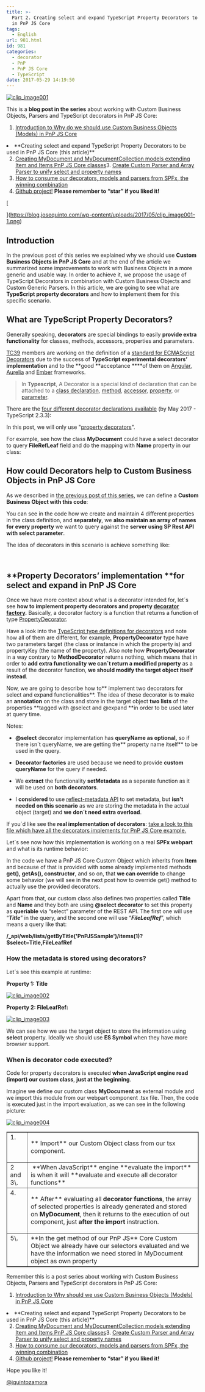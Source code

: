 ```yaml
---
title: >-
  Part 2. Creating select and expand TypeScript Property Decorators to be used
  in PnP JS Core
tags:
  - English
url: 981.html
id: 981
categories:
  - decorator
  - PnP
  - PnP JS Core
  - TypeScript
date: 2017-05-29 14:19:50
---
```


[![clip_image001](https://blog.josequinto.com/wp-content/uploads/2017/05/clip_image001_thumb-1.png "clip_image001")](https://blog.josequinto.com/wp-content/uploads/2017/05/clip_image001-1.png)

This is a **blog post in the series** about working with Custom Business Objects, Parsers and TypeScript decorators in PnP JS Core:

1.  [Introduction to Why do we should use Custom Business Objects (Models) in PnP JS Core](https://blog.josequinto.com/2017/05/19/why-do-we-should-use-custom-business-objects-models-in-pnp-js-core/)
<li>**Creating select and expand TypeScript Property Decorators to be used in PnP JS Core (this article)**

2.  [Creating MyDocument and MyDocumentCollection models extending Item and Items PnP JS Core classes](https://blog.josequinto.com/2017/06/15/creating-mydocument-and-mydocumentcollection-models-extending-item-and-items-pnp-js-core-classes/)3.  [Create Custom Parser and Array Parser to unify select and property names](https://blog.josequinto.com/2017/06/28/create-custom-parser-and-array-parser-to-generate-query-and-property-names-in-pnp-js-core/)
4.  [How to consume our decorators, models and parsers from SPFx, the winning combination](https://blog.josequinto.com/2017/06/28/how-to-consume-our-decorators-models-and-parsers-from-spfx-the-winning-combination/) <li>[Github project!](https://github.com/jquintozamora/spfx-react-sp-pnp-js-property-decorators) **Please remember to “star” if you liked it!**

[

](https://blog.josequinto.com/wp-content/uploads/2017/05/clip_image001-1.png)

## Introduction

In the previous post of this series we explained why we should use **Custom Business Objects in PnP JS Core** and at the end of the article we summarized some improvements to work with Business Objects in a more generic and usable way. In order to achieve it, we propose the usage of TypeScript Decorators in combination with Custom Business Objects and Custom Generic Parsers. In this article, we are going to see what are **TypeScript property decorators** and how to implement them for this specific scenario.

## What are TypeScript Property Decorators?

Generally speaking, **decorators** are special bindings to easily **provide extra functionality** for classes, methods, accessors, properties and parameters.

[TC39](http://ecma-international.org/memento/TC39.htm) members are working on the definition of a [standard for ECMAScript Decorators](https://tc39.github.io/proposal-decorators/) due to the success of **TypeScript experimental decorators’** **implementation** and to the **good **acceptance ****of them on [Angular](https://angular.io/), [Aurelia](http://aurelia.io/) and [Ember](https://www.emberjs.com/) frameworks.

> In **Typescript**, A Decorator is a special kind of declaration that can be attached to a [class declaration](https://www.typescriptlang.org/docs/handbook/decorators.html#class-decorators), [method](https://www.typescriptlang.org/docs/handbook/decorators.html#method-decorators), [accessor](https://www.typescriptlang.org/docs/handbook/decorators.html#accessor-decorators), [property](https://www.typescriptlang.org/docs/handbook/decorators.html#property-decorators), or [parameter](https://www.typescriptlang.org/docs/handbook/decorators.html#parameter-decorators).

There are the [four different decorator declarations available](https://github.com/Microsoft/TypeScript/blob/v2.3.3/src/lib/es5.d.ts#L1296-L1299) (by May 2017 - TypeScript 2.3.3):

<script src="https://gist.github.com/jquintozamora/7ee4cc7047122448cc06abadc3a7493f.js"></script>

In this post, we will only use "[property decorators](https://github.com/Microsoft/TypeScript-Handbook/blob/master/pages/Decorators.md#property-decorators)".

For example, see how the class **MyDocument** could have a select decorator to query **FileRefLeaf** field and do the mapping with **Name** property in our class:

<script src="https://gist.github.com/jquintozamora/20d715203186a3e9463ba76ca270142d.js"></script>

## How could Decorators help to Custom Business Objects in PnP JS Core 

As we described in [the previous post of this series](https://blog.josequinto.com/2017/05/19/why-do-we-should-use-custom-business-objects-models-in-pnp-js-core/), we can define a **Custom Business Object with this code**:

<script src="https://gist.github.com/jquintozamora/43d61763771078d72a81890a63605ebc.js"></script>

You can see in the code how we create and maintain 4 different properties in the class definition, and **separately**, we **also maintain an array of names for every property** we want to query against the **server using SP Rest API with select parameter**.

The idea of decorators in this scenario is achieve something like:

<script src="https://gist.github.com/jquintozamora/dce0f50d7cce5870ed90e2c0172629c0.js"></script>

&nbsp;

## **Property Decorators’ implementation **for select and expand in PnP JS Core 

Once we have more context about what is a decorator intended for, let´s see **how to implement property decorators and property **[**decorator factory**](https://github.com/Microsoft/TypeScript-Handbook/blob/master/pages/Decorators.md#decorator-factories)**.** Basically, a decorator factory is a function that returns a function of type [PropertyDecorator](https://github.com/Microsoft/TypeScript/blob/v2.3.3/src/lib/es5.d.ts#L1297).

Have a look into the [TypeScript type definitions for decorators](https://github.com/Microsoft/TypeScript/blob/v2.3.3/src/lib/es5.d.ts#L1296-L1299) and note how all of them are different, for example, **PropertyDecorator** type have two parameters target (the class or instance in which the property is) and propertyKey (the name of the property). Also note how **PropertyDecorator** in a way contrary to **MethodDecorator** returns nothing, which means that in order to **add extra functionality** **we can´t return a modified property** as a result of the decorator function, **we should modify the target object itself instead**.

Now, we are going to describe how to** implement two decorators for select and expand functionalities**. The idea of these decorator is to make an **annotation** on the class and store in the target object **two lists** of the properties **tagged with @select and @expand **in order to be used later at query time.

<script src="https://gist.github.com/jquintozamora/9677a70d9698778399c5697ed1c7e2ae.js"></script>

Notes:

- **@select** decorator implementation has **queryName as optional,** so if there isn´t queryName, we are getting the** property name itself** to be used in the query.

- **Decorator factories** are used because we need to provide **custom queryName** for the query if needed. 

- We **extract** the functionality **setMetadata** as a separate function as it will be used on **both decorators**.

- I **considered** to use [reflect-metadata API](https://github.com/Microsoft/TypeScript-Handbook/blob/master/pages/Decorators.md#metadata) to set metadata, but **isn't needed on this scenario** as we are storing the metadata in the actual object (target) and **we** **don´t need extra overload**.

If you´d like see the **real implementation of decorators**: [take a look to this file which have all the decorators implements for PnP JS Core example.](https://github.com/jquintozamora/spfx-react-sp-pnp-js-property-decorators/blob/master/src/webparts/customBusinessObjectsPnPJs/utils/decorators.ts)

Let´s see now how this implementation is working on a real **SPFx webpart** and what is its runtime behavior:

<script src="https://gist.github.com/jquintozamora/e06157d6800885f15e7ddabcecaddc2b.js"></script>

In the code we have a PnP JS Core Custom Object which inherits from **Item** and because of that is provided with some already implemented methods **get(), getAs<type>(), constructor**, and so on, that **we can override** to change some behavior (we will see in the next post how to override get() method to actually use the provided decorators.

Apart from that, our custom class also defines two properties called **Title** and **Name** and they both are using **@select decorator** to set this property as **queriable** via “select” parameter of the REST API. The first one will use “**_Title_**” in the query, and the second one will use “**_FileLeafRef_**”, which means a query like that:

**/_api/web/lists/getByTitle('PnPJSSample')/items(1)?$select=Title,FileLeafRef**

### How the metadata is stored using decorators?

Let´s see this example at runtime:

**Property 1: Title**

[![clip_image002](https://blog.josequinto.com/wp-content/uploads/2017/05/clip_image002_thumb-1.png "clip_image002")](https://blog.josequinto.com/wp-content/uploads/2017/05/clip_image002-1.png)

**Property 2: FileLeafRef:**

[![clip_image003](https://blog.josequinto.com/wp-content/uploads/2017/05/clip_image003_thumb-1.png "clip_image003")](https://blog.josequinto.com/wp-content/uploads/2017/05/clip_image003-1.png)

We can see how we use the target object to store the information using **__select__** property. Ideally we should use **ES Symbol** when they have more browser support.

### When is decorator code executed?

Code for property decorators is executed **when JavaScript engine read (import) our custom class**, **just at the beginning**.

Imagine we define our custom class **MyDocument** as external module and we import this module from our webpart component .tsx file. Then, the code is executed just in the import evaluation, as we can see in the following picture:

[![clip_image004](https://blog.josequinto.com/wp-content/uploads/2017/05/clip_image004_thumb-1.png "clip_image004")](https://blog.josequinto.com/wp-content/uploads/2017/05/clip_image004-1.png)

<table border="1" cellspacing="0" cellpadding="2">
<tbody>
<tr>
<td valign="top">1.</td>
<td valign="top">

** Import** our Custom Object class from our tsx component.

</td>
</tr>
<tr>
<td valign="top">2 and 3\. </td>
<td valign="top">&nbsp;**When JavaScript** engine **evaluate the import** is when it will **evaluate and execute all decorator functions**</td>
</tr>
<tr>
<td valign="top">4.</td>
<td valign="top">

** After** evaluating all **decorator functions**, the array of selected properties is already generated and stored on **MyDocument**, then it returns to the execution of out component, just **after the import** instruction.

</td>
</tr>
<tr>
<td valign="top">5\. </td>
<td valign="top">**In the get method of our PnP JS** Core Custom Object we already have our selectors evaluated and we have the information we need stored in MyDocument object as own property</td>
</tr>
</tbody>
</table>

Remember this is a post series about working with Custom Business Objects, Parsers and TypeScript decorators in PnP JS Core:

1.  [Introduction to Why should we use Custom Business Objects (Models) in PnP JS Core](https://blog.josequinto.com/2017/05/19/why-do-we-should-use-custom-business-objects-models-in-pnp-js-core/)
<li>**Creating select and expand TypeScript Property Decorators to be used in PnP JS Core (this article)**

2.  [Creating MyDocument and MyDocumentCollection models extending Item and Items PnP JS Core classes](https://blog.josequinto.com/2017/06/15/creating-mydocument-and-mydocumentcollection-models-extending-item-and-items-pnp-js-core-classes/)3.  [Create Custom Parser and Array Parser to unify select and property names](https://blog.josequinto.com/2017/06/28/create-custom-parser-and-array-parser-to-generate-query-and-property-names-in-pnp-js-core/)
4.  [How to consume our decorators, models and parsers from SPFx, the winning combination](https://blog.josequinto.com/2017/06/28/how-to-consume-our-decorators-models-and-parsers-from-spfx-the-winning-combination/) <li>[Github project!](https://github.com/jquintozamora/spfx-react-sp-pnp-js-property-decorators) **Please remember to “star” if you liked it!**

Hope you like it!

[@jquintozamora](https://twitter.com/jquintozamora)